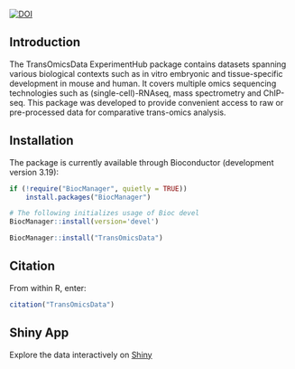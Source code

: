 [![DOI](https://zenodo.org/badge/724362799.svg)](https://zenodo.org/doi/10.5281/zenodo.11044448)

## Introduction
The TransOmicsData ExperimentHub package contains datasets spanning various biological contexts such as in vitro embryonic and tissue-specific development in mouse and human. It covers multiple omics sequencing technologies such as (single-cell)-RNAseq, mass spectrometry and ChIP-seq. This package was developed to provide convenient access to raw or pre-processed data for comparative trans-omics analysis.

## Installation
The package is currently available through Bioconductor (development version 3.19):

``` r
if (!require("BiocManager", quietly = TRUE))
    install.packages("BiocManager")

# The following initializes usage of Bioc devel
BiocManager::install(version='devel')

BiocManager::install("TransOmicsData")
```
## Citation
From within R, enter:

```r
citation("TransOmicsData")
```
## Shiny App

Explore the data interactively on [Shiny](http://shiny.maths.usyd.edu.au/hCOmultiome/)

